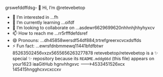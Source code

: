 grswefddffdsg- 👋 Hi, I’m @retevebetop
- 👀 I’m interested in ...fh
- 🌱 I’m currently learning ...oifdf
- 💞️ I’m looking to collaborate on ...asdewr6629699620nhhnhjhhyhyxcv
- 📫 How to reach me ...rr5rfffdefdsref
- 😄 Pronouns: ...dh45858wersdf54df884,trtrefgreerxcvcxdsffds
- ⚡ Fun fact: ...ewrsfdnbmmewq11441bfdfbtwr
85263502456vxzx5655656263277878
retevebetop/retevebetop is a ✨ special ✨ repository because its `README.mddg66d` (this file) appears on your1623 іваGitHub hgnvhhgxvc
--->4533451526xcx
145415hngghcxvcxccxv
